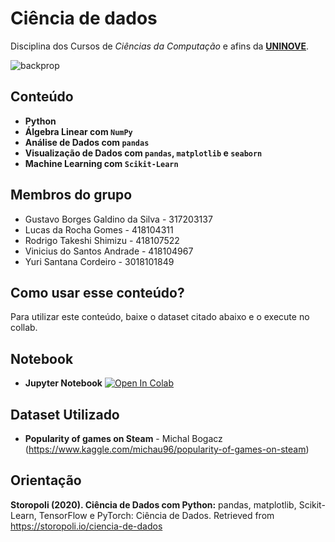 # Ciência de dados
Disciplina dos Cursos de *Ciências da Computação* e afins da [**UNINOVE**](https://www.uninove.br).

![backprop](https://cdn.akamai.steamstatic.com/store/home/store_home_share.jpg)

## Conteúdo
* **Python**
* **Álgebra Linear com `NumPy`**
* **Análise de Dados com `pandas`**
* **Visualização de Dados com `pandas`, `matplotlib` e `seaborn`**
* **Machine Learning com `Scikit-Learn`**

## Membros do grupo

* Gustavo Borges Galdino da Silva - 317203137
* Lucas da Rocha Gomes - 418104311
* Rodrigo Takeshi Shimizu - 418107522
* Vinicius do Santos Andrade - 418104967
* Yuri Santana Cordeiro - 3018101849

## Como usar esse conteúdo?
Para utilizar este conteúdo, baixe o dataset citado abaixo e o execute no collab.

## Notebook
* **Jupyter Notebook**  [![Open In Colab](https://colab.research.google.com/assets/colab-badge.svg)](https://colab.research.google.com/github/SrZecks/data-science-steam/blob/main/notebook.ipynb)
 
## Dataset Utilizado

* **Popularity of games on Steam** - Michal Bogacz (https://www.kaggle.com/michau96/popularity-of-games-on-steam)

## Orientação
**Storopoli (2020). Ciência de Dados com Python:** pandas, matplotlib, Scikit-Learn, TensorFlow e PyTorch: Ciência de Dados. Retrieved from https://storopoli.io/ciencia-de-dados

